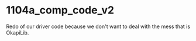 # 1104a_comp_code_v2
Redo of our driver code because we don't want to deal with the mess that is OkapiLib.

